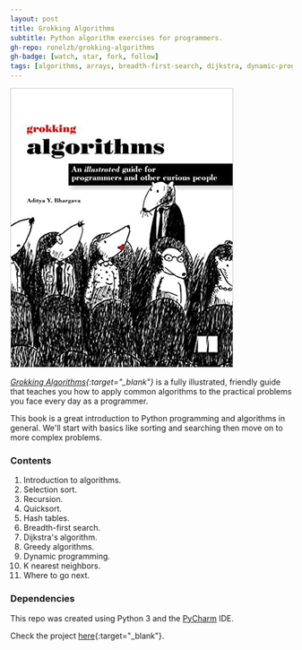 ```yaml
---
layout: post
title: Grokking Algorithms
subtitle: Python algorithm exercises for programmers.
gh-repo: ronelzb/grokking-algorithms
gh-badge: [watch, star, fork, follow]
tags: [algorithms, arrays, breadth-first-search, dijkstra, dynamic-programming, k-nearest-neighbors, greedy, hashtable, python, quicksort, recursion, selection-sort]
---
```


![Grokking Algorithms](/assets/images/grokking-algorithms.jpg)

*[Grokking Algorithms](https://www.manning.com/books/grokking-algorithms){:target="_blank"}* is a fully illustrated, friendly guide that teaches you how to apply common algorithms to the practical problems you face every day as a programmer.

This book is a great introduction to Python programming and algorithms in general. We'll start with basics like sorting and searching then move on to more complex problems.

### Contents

1. Introduction to algorithms.
2. Selection sort.
3. Recursion.
4. Quicksort.
5. Hash tables.
6. Breadth-first search.
7. Dijkstra's algorithm.
8. Greedy algorithms.
9. Dynamic programming.
10. K nearest neighbors.
11. Where to go next.

### Dependencies

This repo was created using Python 3 and the [PyCharm](https://www.jetbrains.com/pycharm/) IDE.

Check the project [here](https://github.com/ronelzb/grokking-algorithms/){:target="_blank"}.
